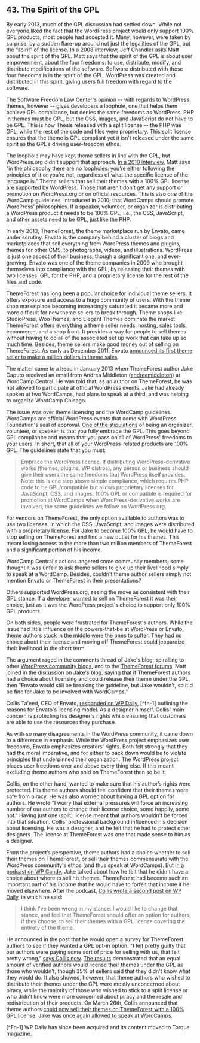 ## 43. The Spirit of the GPL

By early 2013, much of the GPL discussion had settled down. While not everyone liked the fact that the WordPress project would only support 100% GPL products, most people had accepted it. Many, however, were taken by surprise, by a sudden flare-up around not just the legalities of the GPL, but the “spirit” of the license. In a 2008 interview, Jeff Chandler asks Matt about the spirit of the GPL. Matt says that the spirit of the GPL is about user empowerment, about the four freedoms: to use, distribute, modify, and distribute modifications of the software. Software distributed with these four freedoms is in the spirit of the GPL. WordPress was created and distributed in this spirit, giving users full freedom with regard to the software. 

The Software Freedom Law Center's opinion -- with regards to WordPress themes, however -- gives developers a loophole, one that helps them achieve GPL compliance, but denies the same freedoms as WordPress. PHP in themes must be GPL, but the CSS, images, and JavaScript do not have to be GPL. This is how Thesis released with a split license -- the PHP was GPL, while the rest of the code and files were proprietary. This split license ensures that the theme is GPL compliant yet it isn't released under the same spirit as the GPL's driving user-freedom ethos.

The loophole may have kept theme sellers in line with the GPL, but WordPress.org didn't support that approach. [In a 2010 interview](http://wordpress.tv/2010/03/09/mullenweg-little-wordpress-interview/), Matt says “in the philosophy there are no loopholes: you’re either following the principles of it or you’re not, regardless of what the specific license of the language is." Theme sellers that sell their themes with a 100% GPL license are supported by WordPress. Those that aren’t don’t get any support or promotion on WordPress.org or on official resources. This is also one of the WordCamp guidelines, introduced in 2010; that WordCamps should promote WordPress’ philosophies. If a speaker, volunteer, or organizer is distributing a WordPress product it needs to be 100% GPL, i.e., the CSS, JavaScript, and other assets need to be GPL, just like the PHP.

In early 2013, ThemeForest, the theme marketplace run by Envato, came under scrutiny. Envato is the company behind a cluster of blogs and marketplaces that sell everything from WordPress themes and plugins, themes for other CMS, to photographs, videos, and illustrations. WordPress is just one aspect of their business, though a significant one, and ever-growing. Envato was one of the theme companies in 2009 who brought themselves into compliance with the GPL, by releasing their themes with two licenses: GPL for the PHP, and a proprietary license for the rest of the files and code.

ThemeForest has long been a popular choice for individual theme sellers. It offers exposure and access to a huge community of users. With the theme shop marketplace becoming increasingly saturated it became more and more difficult for new theme sellers to break through. Theme shops like StudioPress, WooThemes, and Elegant Themes dominate the market. ThemeForest offers everything a theme seller needs: hosting, sales tools, ecommerce, and a shop front. It provides a way for people to sell themes without having to do all of the associated set up work that can take up so much time. Besides, theme sellers make good money out of selling on ThemeForest. As early as December 2011, Envato [announced its first theme seller to make a million dollars in theme sales](http://notes.envato.com/milestones/kriesi-first-to-1000000-on-the-marketplaces/).

The matter came to a head in January 2013 when ThemeForest author Jake Caputo received an email from Andrea Middleton ([andreamiddleton](https://profiles.wordpress.org/andreamiddleton/)) at WordCamp Central. He was told that, as an author on ThemeForest, he was not allowed to participate at official WordPress events. Jake had already spoken at two WordCamps, had plans to speak at a third, and was helping to organize WordCamp Chicago.

The issue was over theme licensing and the WordCamp guidelines. WordCamps are official WordPress events that come with WordPress Foundation's seal of approval. [One of the stipulations](http://plan.wordcamp.org/become-an-organizer/representing-wordpress/) of being an organizer, volunteer, or speaker, is that you fully embrace the GPL. This goes beyond GPL compliance and means that you pass on all of WordPress' freedoms to your users. In short, that all of your WordPress-related products are 100% GPL. The guidelines state that you must:

> Embrace the WordPress license. If distributing WordPress-derivative works (themes, plugins, WP distros), any person or business should give their users the same freedoms that WordPress itself provides. Note: this is one step above simple compliance, which requires PHP code to be GPL/compatible but allows proprietary licenses for JavaScript, CSS, and images. 100% GPL or compatible is required for promotion at WordCamps when WordPress-derivative works are involved, the same guidelines we follow on WordPress.org.

For vendors on ThemeForest, the only option available to authors was to use two licenses, in which the CSS, JavaScript, and images were distributed with a proprietary license. For Jake to become 100% GPL, he would have to stop selling on ThemeForest and find a new outlet for his themes. This meant losing access to the more than two million members of ThemeForest and a significant portion of his income.

WordCamp Central's actions angered some community members; some thought it was unfair to ask theme sellers to give up their livelihood simply to speak at a WordCamp. Besides, couldn't theme author sellers simply not mention Envato or ThemeForest in their presentations? 

Others supported WordPress.org, seeing the move as consistent with their GPL stance. If a developer wanted to sell on ThemeForest it was their choice, just as it was the WordPress project's choice to support only 100% GPL products.

On both sides, people were frustrated for ThemeForest's authors. While the issue had little influence on the powers-that-be at WordPress or Envato, theme authors stuck in the middle were the ones to suffer. They had no choice about their license and moving off ThemeForest could jeopardize their livelihood in the short term.

The argument raged in the comments thread of Jake's blog, spiralling to other [WordPress community blogs](http://www.poststat.us/what-now-for-commercial-theme-authors/), and to the [ThemeForest forums](http://themeforest.net/forums/thread/wordpressorg-bans-themeforest-members-from-participating-in-official-wordcamp-gatherings/85648?page=2). Matt joined in the discussion on Jake's blog, [saying that](http://www.designcrumbs.com/automatically-blackballed#comment-430) if ThemeForest authors had a choice about licensing and could release their theme under the GPL, then "Envato would still be breaking the guideline, but Jake wouldn't, so it'd be fine for Jake to be involved with WordCamps."

Collis Ta'eed, CEO of Envato, [responded on WP Daily](http://torquemag.io/themeforest-wordcamps/), [^fn-1] outlining the reasons for Envato's licensing model. As a designer himself, Collis' main concern is protecting his designer's rights while ensuring that customers are able to use the resources they purchase.

As with so many disagreements in the WordPress community, it came down to a difference in emphasis. While the WordPress project emphasizes user freedoms, Envato emphasizes creators' rights. Both felt strongly that they had the moral imperative, and for either to back down would be to violate principles that underpinned their organization. The WordPress project places user freedoms over and above every thing else. If this meant excluding theme authors who sold on ThemeForest then so be it. 

Collis, on the other hand, wanted to make sure that his author’s rights were protected. His theme authors should feel confident that their themes were safe from piracy. He was also worried about having a GPL option for authors. He wrote "I worry that external pressures will force an increasing number of our authors to change their license choice, some happily, some not." Having just one (split) license meant that authors wouldn't be forced into that situation. Collis' professional background influenced his decision about licensing. He was a designer, and he felt that he had to protect other designers. The license at ThemeForest was one that made sense to him as a designer. 

From the project’s perspective, theme authors had a choice whether to sell their themes on ThemeForest, or sell their themes commensurate with the WordPress community's ethos (and thus speak at WordCamps). But [in a podcast on WP Candy](http://wpcandy.com/podcasts/035-with-special-guest-jake-caputo/), Jake talked about how he felt that he didn't have a choice about where to sell his themes. ThemeForest had become such an important part of his income that he would have to forfeit that income if he moved elsewhere. After the podcast, [Collis wrote a second post on WP Daily](http://torquemag.io/theme-clarity/), in which he said:

> I think I've been wrong in my stance. I would like to change that stance, and feel that ThemeForest should offer an option for authors, if they choose, to sell their themes with a GPL license covering the entirety of the theme. 

He announced in the post that he would open a survey for ThemeForest authors to see if they wanted a GPL opt-in option. "I felt pretty guilty that our authors were paying some sort of price for selling with us, that felt pretty wrong," [says Collis now](http://archive.wordpress.org/interviews/2014_04_11_Taeed.html#L86). [The results](http://notes.envato.com/news/survey-results-about-gpl-opt-in-choice/) demonstrated that an equal amount of verified authors would license their themes under the GPL as those who wouldn't, though 35% of sellers said that they didn't know what they would do. It also showed, however, that theme authors who wished to distribute their themes under the GPL were mostly unconcerned about piracy, while the majority of those who wished to stick to a split license or who didn't know were more concerned about piracy and the resale and redistribution of their products. On March 26th, Collis announced that theme authors [could now sell their themes on ThemeForest with a 100% GPL license](http://notes.envato.com/general/100-gpl-option-now-available-plus-woothemes-arrives/). Jake was [once again allowed to speak at WordCamps](http://www.designcrumbs.com/un-blackballed). 



[^Fn-1] WP Daily has since been acquired and its content moved to Torque magazine.

